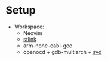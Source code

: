 # Setup
- Workspace:
    - Neovim
    - [stlink](https://github.com/stlink-org/stlink)
    - arm-none-eabi-gcc
    - openocd + gdb-multiarch + [svd](https://github.com/1udo6arre/svd-tools)
